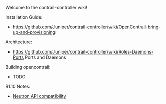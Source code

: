 Welcome to the contrail-controller wiki!

Installation Guide:
* https://github.com/Juniper/contrail-controller/wiki/OpenContrail-bring-up-and-provisioning

Architecture:

* https://github.com/Juniper/contrail-controller/wiki/Roles-Daemons-Ports Ports and Daemons

Building opencontrail:
* TODO

R1.10 Notes:
* [Neutron API compatibility]([[Neutron-API-Support-on-R1.10]])